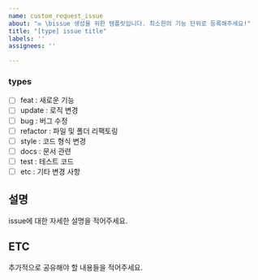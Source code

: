 ```yaml
---
name: custom_request_issue
about: "✉️ \bissue 생성을 위한 템플릿입니다. 최소한의 기능 단위로 등록해주세요!"
title: "[type] issue title"
labels: ''
assignees: ''

---
```


### types
- [ ] feat : 새로운 기능
- [ ] update : 로직 변경
- [ ] bug : 버그 수정
- [ ] refactor : 파일 및 폴더 리팩토링
- [ ] style : 코드 형식 변경
- [ ] docs : 문서 관련
- [ ] test : 테스트 코드
- [ ] etc : 기타 변경 사항

## 설명
issue에 대한 자세한 설명을 적어주세요.

## ETC
추가적으로 공유해야 할 내용들을 적어주세요.
